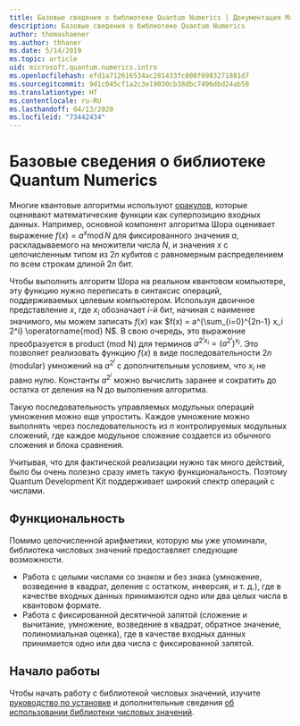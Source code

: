 ```yaml
---
title: Базовые сведения о библиотеке Quantum Numerics | Документация Майкрософт
description: Базовые сведения о библиотеке Quantum Numerics
author: thomashaener
ms.author: thhaner
ms.date: 5/14/2019
ms.topic: article
uid: microsoft.quantum.numerics.intro
ms.openlocfilehash: efd1a712616534ac281433fc008f0983271881d7
ms.sourcegitcommit: 9d1c045cf1a2c3e19030cb38dbc7496dbd24ab58
ms.translationtype: HT
ms.contentlocale: ru-RU
ms.lasthandoff: 04/13/2020
ms.locfileid: "73442434"
---
```

# <a name="introduction-to-the-quantum-numerics-library"></a>Базовые сведения о библиотеке Quantum Numerics

Многие квантовые алгоритмы используют [оракулов](xref:microsoft.quantum.concepts.oracles), которые оценивают математические функции как суперпозицию входных данных.
Например, основной компонент алгоритма Шора оценивает выражение $f(x) = a^x\operatorname{mod} N$ для фиксированного значения $a$, раскладываемого на множители числа $N$, и значения $x$ с целочисленным типом из $2n$ кубитов с равномерным распределением по всем строкам длиной $2n$ бит.

Чтобы выполнить алгоритм Шора на реальном квантовом компьютере, эту функцию нужно переписать в синтаксис операций, поддерживаемых целевым компьютером.
Используя двоичное представление $x$, где $x_i$ обозначает $i$-й бит, начиная с наименее значимого, мы можем записать $f(x)$ как $f(x) = a^{\sum_{i=0}^{2n-1} x_i 2^i} \operatorname{mod} N$.
В свою очередь, это выражение преобразуется в product (mod N) для терминов $a^{2^i x_i}=(a^{2^i})^{x_i}$. Это позволяет реализовать функцию $f(x)$ в виде последовательности $2n$ (modular) умножений на $a^{2^i}$ с дополнительным условием, что $x_i$ не равно нулю. Константы $a^{2^i}$ можно вычислить заранее и сократить до остатка от деления на N до выполнения алгоритма.

Такую последовательность управляемых модульных операций умножения можно еще упростить. Каждое умножение можно выполнять через последовательность из $n$ контролируемых модульных сложений, где каждое модульное сложение создается из обычного сложения и блока сравнения.


Учитывая, что для фактической реализации нужно так много действий, было бы очень полезно сразу иметь такую функциональность.
Поэтому Quantum Development Kit поддерживает широкий спектр операций с числами.


## <a name="functionality"></a>Функциональность

Помимо целочисленной арифметики, которую мы уже упоминали, библиотека числовых значений предоставляет следующие возможности.

 - Работа с целыми числами со знаком и без знака (умножение, возведение в квадрат, деление с остатком, инверсия, и т. д.), где в качестве входных данных принимаются одно или два целых числа в квантовом формате.
 - Работа с фиксированной десятичной запятой (сложение и вычитание, умножение, возведение в квадрат, обратное значение, полиномиальная оценка), где в качестве входных данных принимается одно или два числа с фиксированной запятой.

## <a name="getting-started"></a>Начало работы

Чтобы начать работу с библиотекой числовых значений, изучите [руководство по установке](xref:microsoft.quantum.numerics.installation) и дополнительные сведения [об использовании библиотеки числовых значений](xref:microsoft.quantum.numerics.usage).
